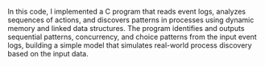 In this code, I implemented a C program that reads event logs, analyzes sequences of actions, and discovers patterns in processes using dynamic memory and linked data structures. The program identifies and outputs sequential patterns, concurrency, and choice patterns from the input event logs, building a simple model that simulates real-world process discovery based on the input data.
